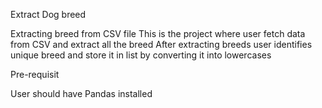 Extract Dog breed

Extracting breed from CSV file
This is the project where user fetch data from CSV and extract all the breed
After extracting breeds user identifies unique breed and store it in list by converting it into lowercases


Pre-requisit

User should have Pandas installed
